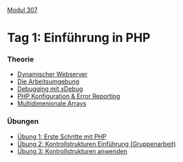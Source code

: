  [Modul 307](/ilv.307)
 
# Tag 1: Einführung in PHP

### Theorie
- [Dynamischer Webserver](/ilv.307/01-modul-307/01-webserver)
- [Die Arbeitsumgebung](/ilv.307/01-modul-307/02-arbeitsumgebung)
- [Debugging mit xDebug](/ilv.307/01-modul-307/05-debugging)
- [PHP Konfiguration & Error Reporting](/ilv.307/01-modul-307/06-php-konfiguration-errorrep)
- [Multidimenionale Arrays](/ilv.307/01-modul-307/07-multidimensionale-arrays)

### Übungen

- [Übung 1: Erste Schritte mit PHP](/ilv.307/01-modul-307/101-erste-schritte-uebung)
- [Übung 2: Kontrollstrukturen Einführung (Gruppenarbeit)](/ilv.307/01-modul-307/102-kontrollstrukturen-einfuhrung)
- [Übung 3: Kontrollstrukturen anwenden](/ilv.307/01-modul-307/103-kontrollstrukturen-anwenden)
<!--stackedit_data:
eyJoaXN0b3J5IjpbLTI1MDQxMzk4MSwtMTk5NzgwNDM5MywxOT
UzNjY3MzkxLC0xMTg3MTg5Nzk5LC0xNjQ0Nzg5MTQyLC0xMTQ1
ODA5MDM1XX0=
-->